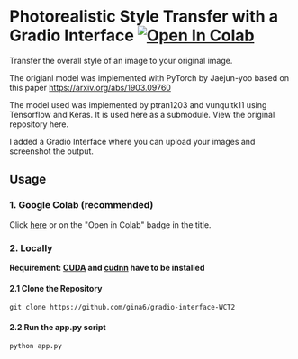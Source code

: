 # Photorealistic Style Transfer with a Gradio Interface  <a href="https://colab.research.google.com/drive/1dS1w0WO7Rcvul7Zw-ztB5BwOmEiuTIsm?usp=sharing" target="_parent"><img src="https://camo.githubusercontent.com/52feade06f2fecbf006889a904d221e6a730c194/68747470733a2f2f636f6c61622e72657365617263682e676f6f676c652e636f6d2f6173736574732f636f6c61622d62616467652e737667" alt="Open In Colab" data-canonical-src="https://colab.research.google.com/assets/colab-badge.svg"></a>

Transfer the overall style of an image to your original image.

The origianl model was implemented with PyTorch by Jaejun-yoo based on this paper https://arxiv.org/abs/1903.09760

The model used was implemented by ptran1203 and vunquitk11 using Tensorflow and Keras. It is used here as a submodule. View the original repository here.

I added a Gradio Interface where you can upload your images and screenshot the output.


## Usage

### 1. Google Colab (recommended)
Click [here](https://colab.research.google.com/drive/1dS1w0WO7Rcvul7Zw-ztB5BwOmEiuTIsm?usp=sharing) or on the "Open in Colab" badge in the title.

### 2. Locally
**Requirement: [CUDA](https://developer.nvidia.com/cuda-toolkit) and [cudnn](https://developer.nvidia.com/cudnn) have to be installed**

#### 2.1 Clone the Repository
```
git clone https://github.com/gina6/gradio-interface-WCT2
```

#### 2.2 Run the app.py script
```
python app.py
```

